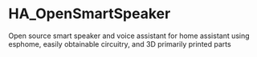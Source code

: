 # HA_OpenSmartSpeaker
Open source smart speaker and voice assistant for home assistant using esphome, easily obtainable circuitry, and 3D primarily printed parts
